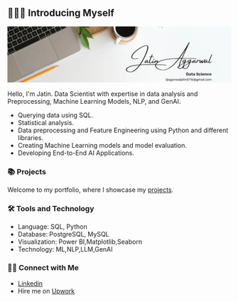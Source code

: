 ## 🙋🏻‍♀️ Introducing Myself

![Brown and Gray Simple Personal LinkedIn Banner](https://github.com/Jatiinagarwal/Assets/blob/main/linkedinbanner.jpg/)

Hello, I'm Jatin. Data Scientist with expertise in data analysis and Preprocessing, Machine Learning Models, NLP, and GenAI. 

- Querying data using SQL.
- Statistical analysis.
- Data preprocessing and Feature Engineering using Python and different libraries.
- Creating Machine Learning models and model evaluation. 
- Developing End-to-End AI Applications.

### 📚 Projects

Welcome to my portfolio, where I showcase my [projects](https://github.com/katiehuangx/Portfolio-Guide/blob/main/README.md).

### 🛠️ Tools and Technology

- Language: SQL, Python
- Database: PostgreSQL, MySQL
- Visualization: Power BI,Matplotlib,Seaborn
- Technology: ML,NLP,LLM,GenAI

### 👋🏻 Connect with Me

- [Linkedin](https://www.linkedin.com/in/jatinagarwal03/)
- Hire me on [Upwork](https://www.upwork.com/freelancers/~016ea4ffe7d7d64c1d)
